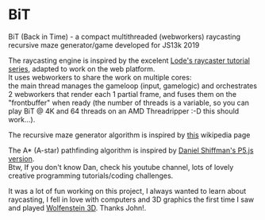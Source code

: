 # BiT
BiT (Back in Time) - a compact multithreaded (webworkers) raycasting recursive maze generator/game developed for JS13k 2019

The raycasting engine is inspired by the excelent [Lode's raycaster tutorial series](https://lodev.org/cgtutor/raycasting.html), adapted to work on the web platform.  
It uses webworkers to share the work on multiple cores:  
the main thread manages the gameloop (input, gamelogic) and orchestrates 2 webworkers that render each 1 partial frame, and fuses them on the "frontbuffer" when ready (the number of threads is a variable, so you can play BiT @ 4K and 64 threads on an AMD Threadripper :-D this should work...).  

The recursive maze generator algorithm is inspired by [this](https://en.wikipedia.org/wiki/Maze_generation_algorithm#Recursive_division_method) wikipedia page  

The A* (A-star) pathfinding algorithm is inspired by [Daniel Shiffman's P5.js version](https://www.youtube.com/watch?v=aKYlikFAV4k).  
Btw, If you don't know Dan, check his youtube channel, lots of lovely creative programming tutorials/coding challenges.  

It was a lot of fun working on this project, I always wanted to learn about raycasting, I fell in love with computers and 3D graphics the first time I saw and played [Wolfenstein 3D](https://en.wikipedia.org/wiki/Wolfenstein_3D). Thanks John!.
